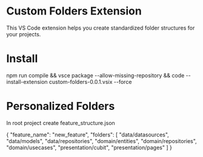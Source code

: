 # Custom Folders Extension

This VS Code extension helps you create standardized folder structures for your projects.

# Install
npm run compile && vsce package --allow-missing-repository && code --install-extension custom-folders-0.0.1.vsix --force

# Personalized Folders
In root project create
feature_structure.json 

{
  "feature_name": "new_feature",
  "folders": [
    "data/datasources",
    "data/models",
    "data/repositories",
    "domain/entities",
    "domain/repositories",
    "domain/usecases",
    "presentation/cubit",
    "presentation/pages"
  ]
}
